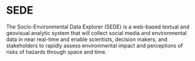 # SEDE
The Socio-Environmental Data Explorer (SEDE) is a web-based textual and geovisual analytic system that will collect social media and environmental data in near real-time and enable scientists, decision makers, and stakeholders to rapidly assess environmental impact and perceptions of risks of hazards through space and time.
